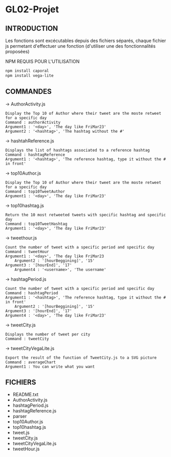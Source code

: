 # GL02-Projet

## INTRODUCTION

Les fonctions sont excécutables depuis des fichiers séparés,
chaque fichier js permetant d'effectuer une fonction (d'utiliser une des fonctionnalités proposées)

NPM REQUIS POUR L'UTILISATION

```bash
npm install caporal
npm install vega-lite
```
## COMMANDES

-> AuthorActivity.js

	Display the Top 10 of Author where their tweet are the moste retweet for a specific day
	Command : authorActivity
	Argument1 : '<day>', 'The day like FriMar23'
	Argument2 : '<hashtag>', 'The hashtag without the #'

-> hashtahReference.js

	Displays the list of hashtags associated to a reference hashtag
	Command : hashtagReference
	Argument1 : '<hashtag>', 'The reference hashtag, type it without the # in front'


-> top10Author.js  

	Display the Top 10 of Author where their tweet are the moste retweet for a specific day
	Command : top10TweetAuthor
	Argument1 : '<day>', 'The day like FriMar23'


-> top10hashtag.js  

	Return the 10 most retweeted tweets with specific hashtag and specific day
	Command : top10TweetHashtag
	Argument1 : '<day>', 'The day like FriMar23'


-> tweethour.js  

	Count the number of tweet with a specific period and specific day
	Command : tweetHour
	Argument1 : '<day>', 'The day like FriMar23
    	Argument2 : '[hourBeggining]', '15'
   	Argument3 : '[hourEnd]', '17'
    	Argument4 : '<username>', 'The username'

-> hashtagPeriod.js  

	Count the number of tweet with a specific period and specific day
	Command : hashtagPeriod
	Argument1 : '<hashtag>', 'The reference hashtag, type it without the # in front'
    	Argument2 : '[hourBeggining]', '15'
   	Argument3 : '[hourEnd]', '17'
	Argument4 : '<day>', 'The day like FriMar23'

-> tweetCity.js

	Displays the number of tweet per city
	Command : tweetCity

-> tweetCityVegaLite.js

	Export the result of the function of TweetCity.js to a SVG picture
	Command : averageChart
	Argument1 : You can write what you want

## FICHIERS

- README.txt
- AuthorActivity.js
- hashtagPeriod.js
- hashtagReference.js
- parser
- top10Author.js
- top10hashtag.js
- tweet.js
- tweetCity.js
- tweetCityVegaLite.js
- tweetHour.js
